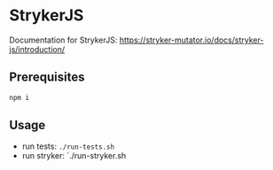 # StrykerJS

Documentation for StrykerJS: https://stryker-mutator.io/docs/stryker-js/introduction/

## Prerequisites

```sh
npm i
```

## Usage

- run tests: `./run-tests.sh`
- run stryker: `./run-stryker.sh

